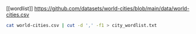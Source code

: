 [[wordlist]]
https://github.com/datasets/world-cities/blob/main/data/world-cities.csv
```bash
cat world-cities.csv | cut -d ',' -f1 > city_wordlist.txt
```

